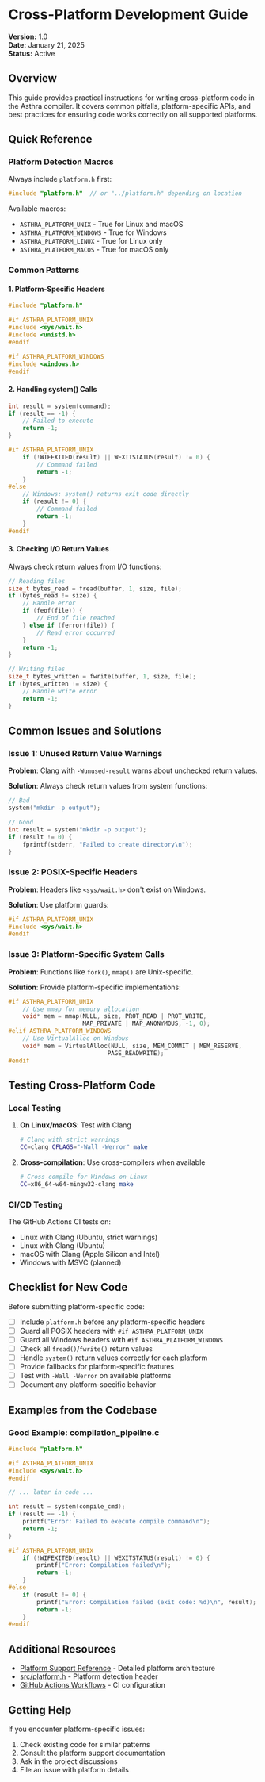 # Cross-Platform Development Guide

**Version:** 1.0  
**Date:** January 21, 2025  
**Status:** Active  

## Overview

This guide provides practical instructions for writing cross-platform code in the Asthra compiler. It covers common pitfalls, platform-specific APIs, and best practices for ensuring code works correctly on all supported platforms.

## Quick Reference

### Platform Detection Macros

Always include `platform.h` first:
```c
#include "platform.h"  // or "../platform.h" depending on location
```

Available macros:
- `ASTHRA_PLATFORM_UNIX` - True for Linux and macOS
- `ASTHRA_PLATFORM_WINDOWS` - True for Windows
- `ASTHRA_PLATFORM_LINUX` - True for Linux only
- `ASTHRA_PLATFORM_MACOS` - True for macOS only

### Common Patterns

#### 1. Platform-Specific Headers

```c
#include "platform.h"

#if ASTHRA_PLATFORM_UNIX
#include <sys/wait.h>
#include <unistd.h>
#endif

#if ASTHRA_PLATFORM_WINDOWS
#include <windows.h>
#endif
```

#### 2. Handling system() Calls

```c
int result = system(command);
if (result == -1) {
    // Failed to execute
    return -1;
}

#if ASTHRA_PLATFORM_UNIX
    if (!WIFEXITED(result) || WEXITSTATUS(result) != 0) {
        // Command failed
        return -1;
    }
#else
    // Windows: system() returns exit code directly
    if (result != 0) {
        // Command failed
        return -1;
    }
#endif
```

#### 3. Checking I/O Return Values

Always check return values from I/O functions:

```c
// Reading files
size_t bytes_read = fread(buffer, 1, size, file);
if (bytes_read != size) {
    // Handle error
    if (feof(file)) {
        // End of file reached
    } else if (ferror(file)) {
        // Read error occurred
    }
    return -1;
}

// Writing files
size_t bytes_written = fwrite(buffer, 1, size, file);
if (bytes_written != size) {
    // Handle write error
    return -1;
}
```

## Common Issues and Solutions

### Issue 1: Unused Return Value Warnings

**Problem**: Clang with `-Wunused-result` warns about unchecked return values.

**Solution**: Always check return values from system functions:
```c
// Bad
system("mkdir -p output");

// Good
int result = system("mkdir -p output");
if (result != 0) {
    fprintf(stderr, "Failed to create directory\n");
}
```

### Issue 2: POSIX-Specific Headers

**Problem**: Headers like `<sys/wait.h>` don't exist on Windows.

**Solution**: Use platform guards:
```c
#if ASTHRA_PLATFORM_UNIX
#include <sys/wait.h>
#endif
```

### Issue 3: Platform-Specific System Calls

**Problem**: Functions like `fork()`, `mmap()` are Unix-specific.

**Solution**: Provide platform-specific implementations:
```c
#if ASTHRA_PLATFORM_UNIX
    // Use mmap for memory allocation
    void* mem = mmap(NULL, size, PROT_READ | PROT_WRITE, 
                     MAP_PRIVATE | MAP_ANONYMOUS, -1, 0);
#elif ASTHRA_PLATFORM_WINDOWS
    // Use VirtualAlloc on Windows
    void* mem = VirtualAlloc(NULL, size, MEM_COMMIT | MEM_RESERVE, 
                            PAGE_READWRITE);
#endif
```

## Testing Cross-Platform Code

### Local Testing

1. **On Linux/macOS**: Test with Clang
   ```bash
   # Clang with strict warnings
   CC=clang CFLAGS="-Wall -Werror" make
   ```

2. **Cross-compilation**: Use cross-compilers when available
   ```bash
   # Cross-compile for Windows on Linux
   CC=x86_64-w64-mingw32-clang make
   ```

### CI/CD Testing

The GitHub Actions CI tests on:
- Linux with Clang (Ubuntu, strict warnings)
- Linux with Clang (Ubuntu)
- macOS with Clang (Apple Silicon and Intel)
- Windows with MSVC (planned)

## Checklist for New Code

Before submitting platform-specific code:

- [ ] Include `platform.h` before any platform-specific headers
- [ ] Guard all POSIX headers with `#if ASTHRA_PLATFORM_UNIX`
- [ ] Guard all Windows headers with `#if ASTHRA_PLATFORM_WINDOWS`
- [ ] Check all `fread()`/`fwrite()` return values
- [ ] Handle `system()` return values correctly for each platform
- [ ] Provide fallbacks for platform-specific features
- [ ] Test with `-Wall -Werror` on available platforms
- [ ] Document any platform-specific behavior

## Examples from the Codebase

### Good Example: compilation_pipeline.c

```c
#include "platform.h"

#if ASTHRA_PLATFORM_UNIX
#include <sys/wait.h>
#endif

// ... later in code ...

int result = system(compile_cmd);
if (result == -1) {
    printf("Error: Failed to execute compile command\n");
    return -1;
}

#if ASTHRA_PLATFORM_UNIX
    if (!WIFEXITED(result) || WEXITSTATUS(result) != 0) {
        printf("Error: Compilation failed\n");
        return -1;
    }
#else
    if (result != 0) {
        printf("Error: Compilation failed (exit code: %d)\n", result);
        return -1;
    }
#endif
```

## Additional Resources

- [Platform Support Reference](../reference/platform-support.md) - Detailed platform architecture
- [src/platform.h](../../../src/platform.h) - Platform detection header
- [GitHub Actions Workflows](../../../.github/workflows/) - CI configuration

## Getting Help

If you encounter platform-specific issues:

1. Check existing code for similar patterns
2. Consult the platform support documentation
3. Ask in the project discussions
4. File an issue with platform details